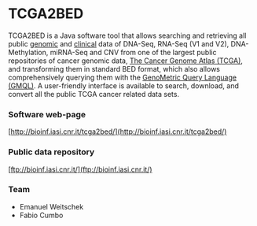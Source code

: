 # TCGA2BED
TCGA2BED is a Java software tool that allows searching and retrieving all public [genomic](https://wiki.nci.nih.gov/display/TCGA/TCGA+Encyclopedia) and [clinical](https://wiki.nci.nih.gov/display/TCGA/Clinical+data) data of DNA-Seq, RNA-Seq (V1 and V2), DNA-Methylation, miRNA-Seq and CNV from one of the largest public repositories of cancer genomic data, [The Cancer Genome Atlas (TCGA)](http://cancergenome.nih.gov/), and transforming them in standard BED format, which also allows comprehensively querying them with the [GenoMetric Query Language (GMQL)](http://www.bioinformatics.deib.polimi.it/GMQL/). A user-friendly interface is available to search, download, and convert all the public TCGA cancer related data sets.

### Software web-page
[http://bioinf.iasi.cnr.it/tcga2bed/](http://bioinf.iasi.cnr.it/tcga2bed/)

### Public data repository
[ftp://bioinf.iasi.cnr.it/](ftp://bioinf.iasi.cnr.it/)

### Team
* Emanuel Weitschek
* Fabio Cumbo
